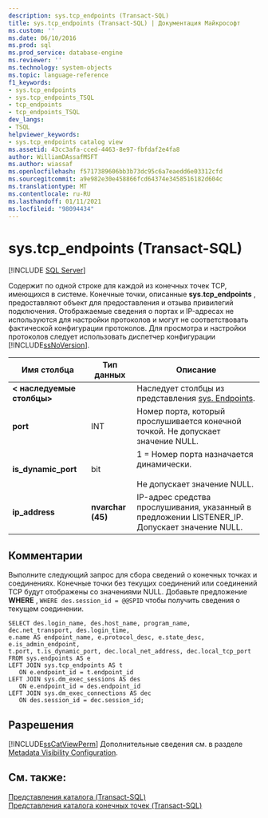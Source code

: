 ```yaml
---
description: sys.tcp_endpoints (Transact-SQL)
title: sys.tcp_endpoints (Transact-SQL) | Документация Майкрософт
ms.custom: ''
ms.date: 06/10/2016
ms.prod: sql
ms.prod_service: database-engine
ms.reviewer: ''
ms.technology: system-objects
ms.topic: language-reference
f1_keywords:
- sys.tcp_endpoints
- sys.tcp_endpoints_TSQL
- tcp_endpoints
- tcp_endpoints_TSQL
dev_langs:
- TSQL
helpviewer_keywords:
- sys.tcp_endpoints catalog view
ms.assetid: 43cc3afa-cced-4463-8e97-fbfdaf2e4fa8
author: WilliamDAssafMSFT
ms.author: wiassaf
ms.openlocfilehash: f5717389606bb3b73dc95c6a7eaedd6e03312cfd
ms.sourcegitcommit: a9e982e30e458866fcd64374e3458516182d604c
ms.translationtype: MT
ms.contentlocale: ru-RU
ms.lasthandoff: 01/11/2021
ms.locfileid: "98094434"
---
```

# <a name="systcp_endpoints-transact-sql"></a>sys.tcp_endpoints (Transact-SQL)
[!INCLUDE [SQL Server](../../includes/applies-to-version/sqlserver.md)]

  Содержит по одной строке для каждой из конечных точек TCP, имеющихся в системе. Конечные точки, описанные **sys.tcp_endpoints** , предоставляют объект для предоставления и отзыва привилегий подключения. Отображаемые сведения о портах и IP-адресах не используются для настройки протоколов и могут не соответствовать фактической конфигурации протоколов. Для просмотра и настройки протоколов следует использовать диспетчер конфигурации [!INCLUDE[ssNoVersion](../../includes/ssnoversion-md.md)].  
  
  
|Имя столбца|Тип данных|Описание|  
|-----------------|---------------|-----------------|  
|**< наследуемые столбцы>**||Наследует столбцы из представления [sys. Endpoints](../../relational-databases/system-catalog-views/sys-endpoints-transact-sql.md).|  
|**port**|INT|Номер порта, который прослушивается конечной точкой. Не допускает значение NULL.|  
|**is_dynamic_port**|bit|1 = Номер порта назначается динамически.<br /><br /> Не допускает значение NULL.|  
|**ip_address**|**nvarchar (45)**|IP-адрес средства прослушивания, указанный в предложении LISTENER_IP. Допускает значение NULL.|  
  
## <a name="remarks"></a>Комментарии  
 Выполните следующий запрос для сбора сведений о конечных точках и соединениях. Конечные точки без текущих соединений или соединений TCP будут отображены со значениями NULL. Добавьте предложение **WHERE** , `WHERE des.session_id = @@SPID` чтобы получить сведения о текущем соединении.  
  
```  
SELECT des.login_name, des.host_name, program_name,  dec.net_transport, des.login_time,   
e.name AS endpoint_name, e.protocol_desc, e.state_desc, e.is_admin_endpoint,   
t.port, t.is_dynamic_port, dec.local_net_address, dec.local_tcp_port   
FROM sys.endpoints AS e  
LEFT JOIN sys.tcp_endpoints AS t  
   ON e.endpoint_id = t.endpoint_id  
LEFT JOIN sys.dm_exec_sessions AS des  
   ON e.endpoint_id = des.endpoint_id  
LEFT JOIN sys.dm_exec_connections AS dec  
   ON des.session_id = dec.session_id;  
```  
  
## <a name="permissions"></a>Разрешения  
 [!INCLUDE[ssCatViewPerm](../../includes/sscatviewperm-md.md)] Дополнительные сведения см. в разделе [Metadata Visibility Configuration](../../relational-databases/security/metadata-visibility-configuration.md).  
  
## <a name="see-also"></a>См. также:  
 [Представления каталога (Transact-SQL)](../../relational-databases/system-catalog-views/catalog-views-transact-sql.md)   
 [Представления каталога конечных точек (Transact-SQL)](../../relational-databases/system-catalog-views/endpoints-catalog-views-transact-sql.md)  
  
  
